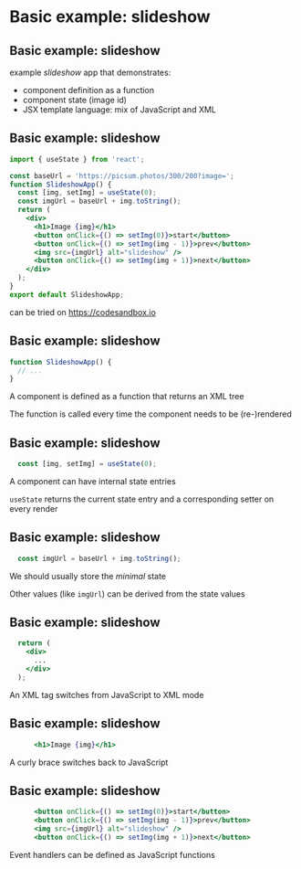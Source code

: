 # Basic example: slideshow

## Basic example: slideshow

example _slideshow_ app that demonstrates:

- component definition as a function
- component state (image id)
- JSX template language: mix of JavaScript and XML

## Basic example: slideshow

```jsx
import { useState } from 'react';

const baseUrl = 'https://picsum.photos/300/200?image=';
function SlideshowApp() {
  const [img, setImg] = useState(0);
  const imgUrl = baseUrl + img.toString();
  return (
    <div>
      <h1>Image {img}</h1>
      <button onClick={() => setImg(0)}>start</button>
      <button onClick={() => setImg(img - 1)}>prev</button>
      <img src={imgUrl} alt="slideshow" />
      <button onClick={() => setImg(img + 1)}>next</button>
    </div>
  );
}
export default SlideshowApp;
```

can be tried on <https://codesandbox.io>

## Basic example: slideshow

```jsx
function SlideshowApp() {
  // ...
}
```

A component is defined as a function that returns an XML tree

The function is called every time the component needs to be (re-)rendered

## Basic example: slideshow

<!-- prettier-ignore -->
```jsx
  const [img, setImg] = useState(0);
```

A component can have internal state entries

`useState` returns the current state entry and a corresponding setter on every render

## Basic example: slideshow

<!-- prettier-ignore -->
```jsx
  const imgUrl = baseUrl + img.toString();
```

We should usually store the _minimal_ state

Other values (like `imgUrl`) can be derived from the state values

## Basic example: slideshow

<!-- prettier-ignore -->
```jsx
  return (
    <div>
      ...
    </div>
  );
```

An XML tag switches from JavaScript to XML mode

## Basic example: slideshow

<!-- prettier-ignore -->
```jsx
      <h1>Image {img}</h1>
```

A curly brace switches back to JavaScript

## Basic example: slideshow

<!-- prettier-ignore -->
```jsx
      <button onClick={() => setImg(0)}>start</button>
      <button onClick={() => setImg(img - 1)}>prev</button>
      <img src={imgUrl} alt="slideshow" />
      <button onClick={() => setImg(img + 1)}>next</button>
```

Event handlers can be defined as JavaScript functions
